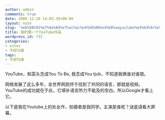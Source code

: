 ```yaml
---
author: admin
comments: true
date: 2006-12-20 14:03:39+00:00
layout: note
slug: '%e6%88%91%e7%9a%84%e7%ac%ac%e4%b8%80%e4%b8%aayoutube%e4%bd%9c%e5%93%81'
title: 我的第一个YouTube作品
wordpress_id: 733
categories:
- notes
- 不好归类
tags:
- 不好归类
---
```


YouTube，和菜头念成You To Be, 我念成You tjub，不知道我俩谁对谁错。

网络发展了这么多年，全世界网民终于找到了共同的语言，那就是视频。YouTube的成功就在于此，它填补语言所力不能及的空白。所以Google才看上它。

以下是我在Youtube上的处女作，拍摄者是我同学。主演是谁呢？谜底请看大屏幕。


